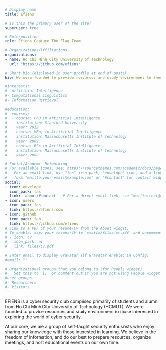 ```yaml
---
# Display name
title: Efiens

# Is this the primary user of the site?
superuser: true

# Role/position
role: Efiens Capture The Flag Team

# Organizations/Affiliations
organizations:
- name: Ho Chi Minh City University of Technology
  url: "https://github.com/efiens"

# Short bio (displayed in user profile at end of posts)
bio: We were founded to provide resources and study environment to those interested in exploring the world of cyber security.

#interests:
#- Artificial Intelligence
#- Computational Linguistics
#- Information Retrieval

#education:
#  courses:
#  - course: PhD in Artificial Intelligence
#    institution: Stanford University
#    year: 2012
#  - course: MEng in Artificial Intelligence
#    institution: Massachusetts Institute of Technology
#    year: 2009
#  - course: BSc in Artificial Intelligence
#    institution: Massachusetts Institute of Technology
#    year: 2008

# Social/Academic Networking
# For available icons, see: https://sourcethemes.com/academic/docs/page-builder/#icons
#   For an email link, use "fas" icon pack, "envelope" icon, and a link in the
#   form "mailto:your-email@example.com" or "#contact" for contact widget.
social:
- icon: envelope
  icon_pack: fas
  link: 'about/#contact'  # For a direct email link, use "mailto:test@example.org".
- icon: users
  icon_pack: fas
  link: https://efiens.com
- icon: github
  icon_pack: fab
  link: https://github.com/efiens
# Link to a PDF of your resume/CV from the About widget.
# To enable, copy your resume/CV to `static/files/cv.pdf` and uncomment the lines below.
# - icon: cv
#   icon_pack: ai
#   link: files/cv.pdf

# Enter email to display Gravatar (if Gravatar enabled in Config)
#email: ""

# Organizational groups that you belong to (for People widget)
#   Set this to `[]` or comment out if you are not using People widget.
#user_groups:
#- Researchers
#- Visitors
---
```


EFIENS is a cyber security club comprised primarily of students and alumni from Ho Chi Minh City University of Technology (HCMUT). We were founded to provide resources and study environment to those interested in exploring the world of cyber security.

At our core, we are a group of self-taught security enthusiasts who enjoy sharing our knowledge with those interested in learning. We believe in the freedom of information, and do our best to prepare resources, organize meetings, and host educational events on our own time.

